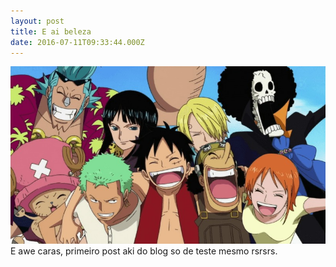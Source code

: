 ```yaml
---
layout: post
title: E ai beleza
date: 2016-07-11T09:33:44.000Z
---
```


<img src="/images/fulls/hello.jpg" class="fit image">E awe caras, primeiro post aki do blog so de teste mesmo rsrsrs.